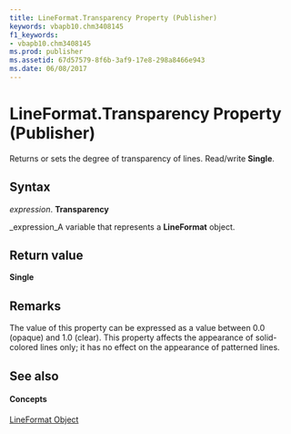 ```yaml
---
title: LineFormat.Transparency Property (Publisher)
keywords: vbapb10.chm3408145
f1_keywords:
- vbapb10.chm3408145
ms.prod: publisher
ms.assetid: 67d57579-8f6b-3af9-17e8-298a8466e943
ms.date: 06/08/2017
---
```



# LineFormat.Transparency Property (Publisher)

Returns or sets the degree of transparency of lines. Read/write  **Single**.


## Syntax

 _expression_. **Transparency**

 _expression_A variable that represents a  **LineFormat** object.


## Return value

 **Single**


## Remarks

The value of this property can be expressed as a value between 0.0 (opaque) and 1.0 (clear). This property affects the appearance of solid-colored lines only; it has no effect on the appearance of patterned lines.


## See also


#### Concepts


 [LineFormat Object](Publisher.LineFormat.md)

